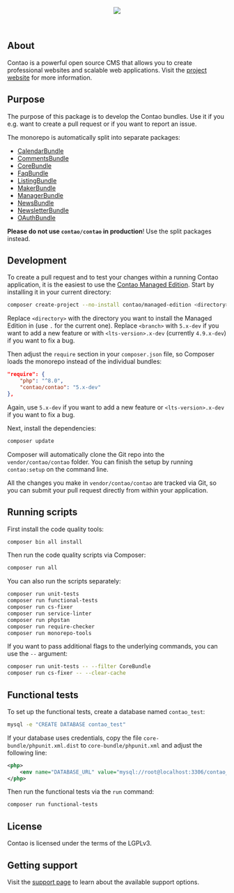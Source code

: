 <p align="center"><img src="https://contao.org/files/contao/logo/contao-logo-corporate.svg"></p>

<p align="center">
<a href="https://github.com/contao/contao/actions"><img src="https://github.com/contao/contao/actions/workflows/ci.yml/badge.svg?branch=5.x" alt></a>
<a href="https://codecov.io/gh/contao/contao"><img src="https://codecov.io/gh/contao/contao/branch/5.x/graph/badge.svg" alt></a>
<a href="https://packagist.org/packages/contao/contao"><img src="https://img.shields.io/packagist/v/contao/contao.svg" alt></a>
</p>

## About

Contao is a powerful open source CMS that allows you to create professional websites and scalable web applications.
Visit the [project website][1] for more information.

## Purpose

The purpose of this package is to develop the Contao bundles. Use it if you e.g. want to create a pull request or if you
want to report an issue.

The monorepo is automatically split into separate packages:

 * [CalendarBundle](https://github.com/contao/calendar-bundle)
 * [CommentsBundle](https://github.com/contao/comments-bundle)
 * [CoreBundle](https://github.com/contao/core-bundle)
 * [FaqBundle](https://github.com/contao/faq-bundle)
 * [ListingBundle](https://github.com/contao/listing-bundle)
 * [MakerBundle](https://github.com/contao/maker-bundle)
 * [ManagerBundle](https://github.com/contao/manager-bundle)
 * [NewsBundle](https://github.com/contao/news-bundle)
 * [NewsletterBundle](https://github.com/contao/newsletter-bundle)
 * [OAuthBundle](https://github.com/contao/oauth-bundle)

**Please do not use `contao/contao` in production**! Use the split packages instead.

## Development

To create a pull request and to test your changes within a running Contao application, it is the easiest to use the
[Contao Managed Edition][2]. Start by installing it in your current directory:

```bash
composer create-project --no-install contao/managed-edition <directory> <branch>
```

Replace `<directory>` with the directory you want to install the Managed Edition in (use `.` for the current one).
Replace `<branch>` with `5.x-dev` if you want to add a new feature or with `<lts-version>.x-dev` (currently `4.9.x-dev`)
if you want to fix a bug.

Then adjust the `require` section in your `composer.json` file, so Composer loads the monorepo instead of the individual
bundles:

```json
"require": {
    "php": "^8.0",
    "contao/contao": "5.x-dev"
},
```

Again, use `5.x-dev` if you want to add a new feature or `<lts-version>.x-dev` if you want to fix a bug.

Next, install the dependencies:

```bash
composer update
```

Composer will automatically clone the Git repo into the `vendor/contao/contao` folder. You can finish the setup by
running `contao:setup` on the command line.

All the changes you make in `vendor/contao/contao` are tracked via Git, so you can submit your pull request directly
from within your application.

## Running scripts

First install the code quality tools:

```bash
composer bin all install
```

Then run the code quality scripts via Composer:

```bash
composer run all
```

You can also run the scripts separately:

```bash
composer run unit-tests
composer run functional-tests
composer run cs-fixer
composer run service-linter
composer run phpstan
composer run require-checker
composer run monorepo-tools
```

If you want to pass additional flags to the underlying commands, you can use the `--` argument:

```bash
composer run unit-tests -- --filter CoreBundle
composer run cs-fixer -- --clear-cache
```

## Functional tests

To set up the functional tests, create a database named `contao_test`:

```bash
mysql -e "CREATE DATABASE contao_test"
```

If your database uses credentials, copy the file `core-bundle/phpunit.xml.dist` to `core-bundle/phpunit.xml` and adjust
the following line:

```xml
<php>
    <env name="DATABASE_URL" value="mysql://root@localhost:3306/contao_test" />
</php>
```

Then run the functional tests via the `run` command:

```bash
composer run functional-tests
```

## License

Contao is licensed under the terms of the LGPLv3.

## Getting support

Visit the [support page][3] to learn about the available support options.

[1]: https://contao.org
[2]: https://github.com/contao/managed-edition
[3]: https://contao.org/en/support.html
